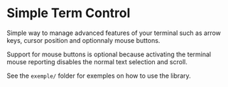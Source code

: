 # Simple Term Control

Simple way to manage advanced features of your terminal such as arrow keys, cursor position and optionnaly mouse buttons.

Support for mouse buttons is optional because activating the terminal mouse reporting disables the normal text selection and scroll.

See the `exemple/` folder for exemples on how to use the library.
